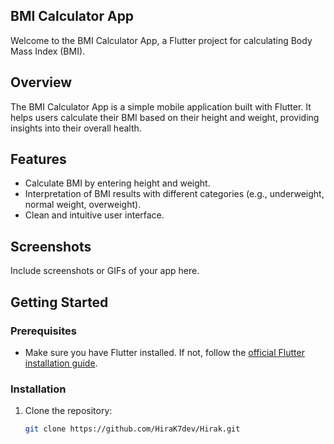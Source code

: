 ## BMI Calculator App

Welcome to the BMI Calculator App, a Flutter project for calculating Body Mass Index (BMI).

## Overview

The BMI Calculator App is a simple mobile application built with Flutter. It helps users calculate their BMI based on their height and weight, providing insights into their overall health.

## Features

- Calculate BMI by entering height and weight.
- Interpretation of BMI results with different categories (e.g., underweight, normal weight, overweight).
- Clean and intuitive user interface.

## Screenshots

Include screenshots or GIFs of your app here.

## Getting Started

### Prerequisites

- Make sure you have Flutter installed. If not, follow the [official Flutter installation guide](https://flutter.dev/docs/get-started/install).

### Installation

1. Clone the repository:

   ```bash
   git clone https://github.com/HiraK7dev/Hirak.git
